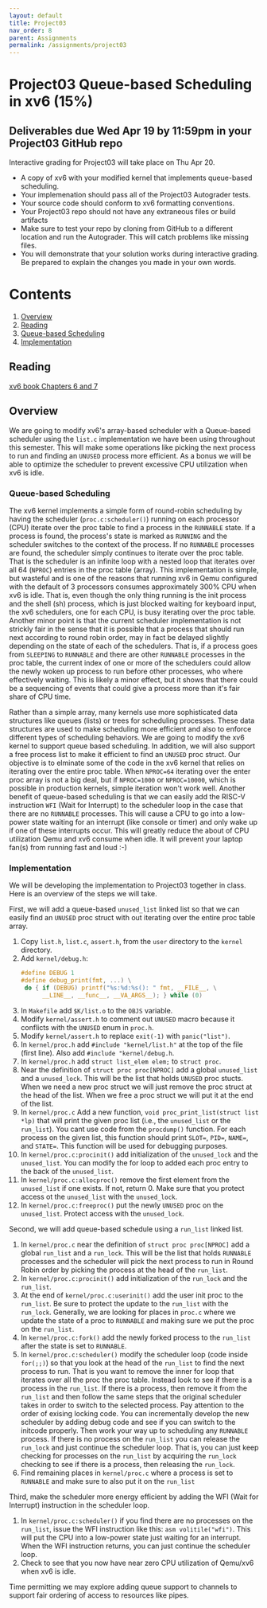 ```yaml
---
layout: default
title: Project03
nav_order: 8
parent: Assignments
permalink: /assignments/project03
---
```


# Project03 Queue-based Scheduling in xv6 (15%)

## Deliverables due Wed Apr 19 by 11:59pm in your Project03 GitHub repo

Interactive grading for Project03 will take place on Thu Apr 20.

- A copy of xv6 with your modified kernel that implements queue-based scheduling.
- Your implemenation should pass all of the Project03 Autograder tests.
- Your source code should conform to xv6 formatting conventions.
- Your Project03 repo should not have any extraneous files or build artifacts
- Make sure to test your repo by cloning from GitHub to a different location and run the Autograder. This will catch problems like missing files.
- You will demonstrate that your solution works during interactive grading. Be prepared to explain the changes you made in your own words.

# Contents
1. [Overview](#overview)
2. [Reading](#reading)
3. [Queue-based Scheduling](#queue-based-scheduling )
4. [Implementation](#implementation)

## Reading

[xv6 book Chapters 6 and 7](/assignments/book-riscv-rev3.pdf)

## Overview

We are going to modify xv6's array-based scheduler with a Queue-based scheduler using the ```list.c``` implementation we have been using throughout this semester. This will make some operations like picking the next process to run and finding an ```UNUSED``` process more efficient. As a bonus we will be able to optimize the scheduler to prevent excessive CPU utilization when xv6 is idle.

### Queue-based Scheduling

The xv6 kernel implements a simple form of round-robin scheduling by having the scheduler (```proc.c:scheduler()```) running on each processor (CPU) iterate over the proc table to find a process in the ```RUNNABLE``` state. If a process is found, the process's state is marked as ```RUNNING``` and the scheduler switches to the context of the process. If no ```RUNNABLE``` processes are found, the scheduler simply continues to iterate over the proc table. That is the scheduler is an infinite loop with a nested loop that iterates over all 64 (```NPROC```) entries in the proc table (array). This implementation is simple, but wasteful and is one of the reasons that running xv6 in Qemu configured with the default of 3 processors consumes approximately 300% CPU when xv6 is idle. That is, even though the only thing running is the init process and the shell (sh) process, which is just blocked waiting for keyboard input, the xv6 schedulers, one for each CPU, is busy iterating over the proc table. Another minor point is that the current scheduler implementation is not strickly fair in the sense that it is possible that a process that should run next according to round robin order, may in fact be delayed slightly depending on the state of each of the schedulers. That is, if a process goes from ```SLEEPING``` to ```RUNNABLE``` and there are other ```RUNNABLE``` processes in the proc table, the current index of one or more of the schedulers could allow the newly woken up process to run before other processes, who where effectively waiting. This is likely a minor effect, but it shows that there could be a sequencing of events that could give a process more than it's fair share of CPU time. 

Rather than a simple array, many kernels use more sophisticated data structures like queues (lists) or trees for scheduling processes. These data structures are used to make scheduling more efficient and also to enforce different types of scheduling behaviors. We are going to modify the xv6 kernel to support queue based scheduling. In addition, we will also support a free process list to make it efficient to find an ```UNUSED``` proc struct. Our objective is to elminate some of the code in the xv6 kernel that relies on iterating over the entire proc table. When ```NPROC=64``` iterating over the enter proc array is not a big deal, but if ```NPROC=1000``` or ```NPROC=10000```, which is possible in production kernels, simple iteration won't work well. Another benefit of queue-based scheduling is that we can easily add the RISC-V instruction ```WFI``` (Wait for Interrupt) to the scheduler loop in the case that there are no ```RUNNABLE``` processes. This will cause a CPU to go into a low-power state waiting for an interrupt (like console or timer) and only wake up if one of these interrupts occur. This will greatly reduce the about of CPU utilization Qemu and xv6 consume when idle. It will prevent your laptop fan(s) from running fast and loud :-)

### Implementation

We will be developing the implementation to Project03 together in class. Here is an overview of the steps we will take.

First, we will add a queue-based ```unused_list``` linked list so that we can easily find an ```UNUSED``` proc struct with out iterating over the entire proc table array.

1. Copy ```list.h```, ```list.c```, ```assert.h```, from the ```user``` directory to the ```kernel``` directory.
2. Add ```kernel/debug.h```:
   ```c
   #define DEBUG 1
   #define debug_print(fmt, ...) \
    do { if (DEBUG) printf("%s:%d:%s(): " fmt, __FILE__, \
         __LINE__, __func__, __VA_ARGS__); } while (0)
   ```
3. In ```Makefile``` add ```$K/list.o``` to the ```OBJS``` variable.
4. Modify ```kernel/assert.h``` to comment out ```UNUSED``` macro because it conflicts with the ```UNUSED``` enum in ```proc.h```.
5. Modify ```kernel/assert.h``` to replace ```exit(-1)``` with ```panic("list")```.
6. In ```kernel/proc.h``` add ```#include "kernel/list.h"``` at the top of the file (first line). Also add ```#include "kernel/debug.h```.
7. In ```kernel/proc.h``` add ```struct list_elem elem;``` to ```struct proc```.
8. Near the definition of ```struct proc proc[NPROC]``` add a global ```unused_list``` and a ```unused_lock```. This will be the list that holds ```UNUSED``` proc stucts. When we need a new proc struct we will just remove the proc struct at the head of the list. When we free a proc struct we will put it at the end of the list.
9. In ```kernel/proc.c``` Add a new function, ```void proc_print_list(struct list *lp)``` that will print the given proc list (i.e., the ```unused_list``` or the ```run_list```). You cant use code from the ```procdump()``` function. For each process on the given list, this function should print ```SLOT=```, ```PID=```, ```NAME=```, and ```STATE=```. This function will be used for debugging purposes.
10. In ```kernel/proc.c:procinit()``` add initialization of the ```unused_lock``` and the ```unused_list```. You can modify the for loop to added each proc entry to the back of the ```unused_list```.
11. In ```kernel/proc.c:allocproc()``` remove the first element from the ```unused_list``` if one exists. If not, return 0. Make sure that you protect access ot the ```unused_list``` with the ```unused_lock```.
12. In ```kernel/proc.c:freeproc()``` put the newly ```UNUSED``` proc on the ```unused_list```. Protect access with the ```unused_lock```.

Second, we will add queue-based schedule using a ```run_list``` linked list.

1. In ```kernel/proc.c``` near the definition of ```struct proc proc[NPROC]``` add a global ```run_list``` and a ```run_lock```. This will be the list that holds ```RUNNABLE``` processes and the scheduler will pick the next process to run in Round Robin order by picking the process at the head of the ```run_list```.
2. In ```kernel/proc.c:procinit()``` add initialization of the ```run_lock``` and the ```run_list```.
3. At the end of ```kernel/proc.c:userinit()``` add the user init proc to the ```run_list```. Be sure to protect the update to the ```run_list``` with the ```run_lock```. Generally, we are looking for places in ```proc.c``` where we update the state of a proc to ```RUNNABLE``` and making sure we put the proc on the ```run_list```.
4. In ```kernel/proc.c:fork()``` add the newly forked process to the ```run_list``` after the state is set to ```RUNNABLE```.
5. In ```kernel/proc.c:scheduler()``` modify the scheduler loop (code inside ```for(;;)```) so that you look at the head of the ```run_list``` to find the next process to run. That is you want to remove the inner for loop that iterates over all the proc the proc table. Instead look to see if there is a process in the ```run_list```. If there is a process, then remove it from the ```run_list``` and then follow the same steps that the original scheduler takes in order to switch to the selected process. Pay attention to the order of exising locking code. You can incrementally develop the new scheduler by adding debug code and see if you can switch to the initcode properly. Then work your way up to scheduling any ```RUNNABLE``` process. If there is no process on the ```run_list``` you can release the ```run_lock``` and just continue the scheduler loop. That is, you can just keep checking for processes on the ```run_list``` by acquiring the ```run_lock``` checking to see if there is a process, then releasing the ```run_lock```. 
6. Find remaining places in ```kernel/proc.c``` where a process is set to ```RUNNABLE``` and make sure to also put it on the ```run_list```

Third, make the scheduler more energy efficient by adding the WFI (Wait for Interrupt) instruction in the scheduler loop.

1. In ```kernel/proc.c:scheduler()``` if you find there are no processes on the ```run_list```, issue the WFI instruction like this: ```asm volitile("wfi")```. This will put the CPU into a low-power state just waiting for an interrupt. When the WFI instruction returns, you can just continue the scheduler loop.
2. Check to see that you now have near zero CPU utilization of Qemu/xv6 when xv6 is idle.

Time permitting we may explore adding queue support to channels to support fair ordering of access to resources like pipes.

